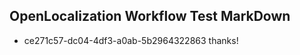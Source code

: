 ## OpenLocalization Workflow Test MarkDown
* ce271c57-dc04-4df3-a0ab-5b2964322863 thanks!

<!--HONumber=Aug16_HO1-->


